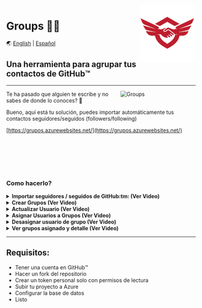 <img align='right' src="/assets/img/logo.png" alt="logo" width="150px"/>
<h1>Groups 📲🚀</h1>

🌏 [English](https://github.com/doguedogue/groups/blob/main/README.en.md) | [Español](https://github.com/doguedogue/groups/blob/main/README.md)

## Una herramienta para agrupar tus contactos de GitHub:tm:

<hr>

<img align='right' src="https://user-images.githubusercontent.com/23409026/201412741-e2db7457-1067-4abc-9a06-a5d645fb91ba.png" alt="Groups" width="200px"/>

Te ha pasado que alguien te escribe y no sabes de donde lo conoces? 🤷 

Bueno, aquí está tu solución, puedes importar automáticamente tus contactos seguidores/seguidos (followers/following)

[https://grupos.azurewebsites.net/](https://grupos.azurewebsites.net/)


<br><br><br><br><br>


### Como hacerlo?


<details>
    <summary><b>Importar seguidores / seguidos de GitHub:tm: (Ver Video)</b></summary>
      
https://user-images.githubusercontent.com/23409026/201413968-8d7c82be-512e-44cc-bfff-7cafed2f742b.mp4

 </details>

<details>
    <summary><b>Crear Grupos (Ver Video)</b></summary>

https://user-images.githubusercontent.com/23409026/201414412-4e21569e-0be8-4149-942f-610895d2ec03.mp4

 </details>

<details>
    <summary><b>Actualizar Usuario (Ver Video)</b></summary>

https://user-images.githubusercontent.com/23409026/201414549-d6f9ad49-ccd5-4ae8-a0e4-3a63ea8cb4e1.mp4

 </details>

<details>
    <summary><b>Asignar Usuarios a Grupos (Ver Video)</b></summary>

https://user-images.githubusercontent.com/23409026/201414663-293a3ad3-7c9f-4d8a-893c-fad1140c576c.mp4

 </details>

<details>
    <summary><b>Desasignar usuario de grupo (Ver Video)</b></summary>

https://user-images.githubusercontent.com/23409026/201414730-2d942ce8-5e00-4753-9207-c1044a522903.mp4

 </details>

<details>
    <summary><b>Ver grupos asignado y detalle (Ver Video)</b></summary>

https://user-images.githubusercontent.com/23409026/201414803-d0c3f229-66fc-4695-8abf-7eb339df2424.mp4

 </details>

 <hr>

## Requisitos:
- Tener una cuenta en GitHub:tm:
- Hacer un fork del repositorio
- Crear un token personal solo con permisos de lectura
- Subir tu proyecto a Azure
- Configurar la base de datos
- Listo
